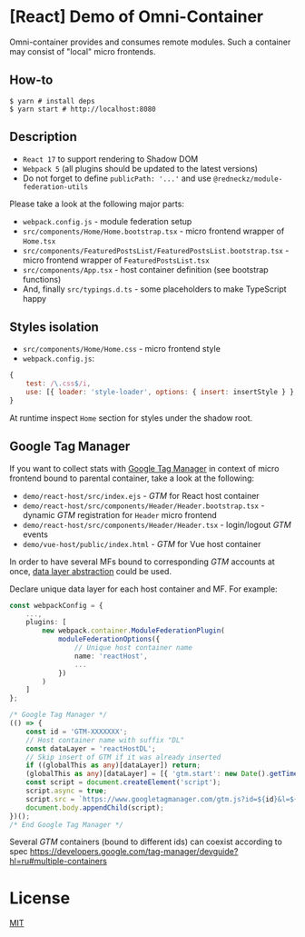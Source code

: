# [React] Demo of Omni-Container

Omni-container provides and consumes remote modules. Such a container may consist of "local" micro frontends.

## How-to

```shell
$ yarn # install deps
$ yarn start # http://localhost:8080
```

## Description

-   `React 17` to support rendering to Shadow DOM
-   `Webpack 5` (all plugins should be updated to the latest versions)
-   Do not forget to define `publicPath: '...'` and use `@redneckz/module-federation-utils`

Please take a look at the following major parts:

-   `webpack.config.js` - module federation setup
-   `src/components/Home/Home.bootstrap.tsx` - micro frontend wrapper of `Home.tsx`
-   `src/components/FeaturedPostsList/FeaturedPostsList.bootstrap.tsx` - micro frontend wrapper of `FeaturedPostsList.tsx`
-   `src/components/App.tsx` - host container definition (see bootstrap functions)
-   And, finally `src/typings.d.ts` - some placeholders to make TypeScript happy

## Styles isolation

-   `src/components/Home/Home.css` - micro frontend style
-   `webpack.config.js`:

```js
{
    test: /\.css$/i,
    use: [{ loader: 'style-loader', options: { insert: insertStyle } }, 'css-loader']
}
```

At runtime inspect `Home` section for styles under the shadow root.

## Google Tag Manager

If you want to collect stats with [Google Tag Manager](https://developers.google.com/tag-manager?hl=ru) in context of micro frontend bound to parental container, take a look at the following:

-   `demo/react-host/src/index.ejs` - _GTM_ for React host container
-   `demo/react-host/src/components/Header/Header.bootstrap.tsx` - dynamic _GTM_ registration for `Header` micro frontend
-   `demo/react-host/src/components/Header/Header.tsx` - login/logout _GTM_ events
-   `demo/vue-host/public/index.html` - _GTM_ for Vue host container

In order to have several MFs bound to corresponding _GTM_ accounts at once, [data layer abstraction](https://developers.google.com/tag-manager/devguide?hl=ru#datalayer) could be used.

Declare unique data layer for each host container and MF. For example:

```ts
const webpackConfig = {
    ...,
    plugins: [
        new webpack.container.ModuleFederationPlugin(
            moduleFederationOptions({
                // Unique host container name
                name: 'reactHost',
                ...
            })
        )
    ]
};

/* Google Tag Manager */
(() => {
    const id = 'GTM-XXXXXXX';
    // Host container name with suffix "DL"
    const dataLayer = 'reactHostDL';
    // Skip insert of GTM if it was already inserted
    if ((globalThis as any)[dataLayer]) return;
    (globalThis as any)[dataLayer] = [{ 'gtm.start': new Date().getTime(), event: 'gtm.js' }];
    const script = document.createElement('script');
    script.async = true;
    script.src = `https://www.googletagmanager.com/gtm.js?id=${id}&l=${dataLayer}`;
    document.body.appendChild(script);
})();
/* End Google Tag Manager */
```

Several _GTM_ containers (bound to different ids) can coexist according to spec https://developers.google.com/tag-manager/devguide?hl=ru#multiple-containers

# License

[MIT](http://vjpr.mit-license.org)
